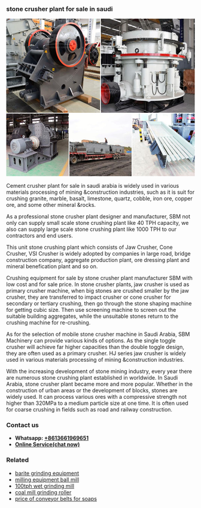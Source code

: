 <h3>stone crusher plant for sale in saudi</h3><img src='1708498400.jpg' alt=''><p>Cement crusher plant for sale in saudi arabia is widely used in various materials processing of mining &construction industries, such as it is suit for crushing granite, marble, basalt, limestone, quartz, cobble, iron ore, copper ore, and some other mineral &rocks.</p><p>As a professional stone crusher plant designer and manufacturer, SBM not only can supply small scale stone crushing plant like 40 TPH capacity, we also can supply large scale stone crushing plant like 1000 TPH to our contractors and end users.</p><p>This unit stone crushing plant which consists of Jaw Crusher, Cone Crusher, VSI Crusher is widely adopted by companies in large road, bridge construction company, aggregate production plant, ore dressing plant and mineral benefication plant and so on.</p><p>Crushing equipment for sale by stone crusher plant manufacturer SBM with low cost and for sale price. In stone crusher plants, jaw crusher is used as primary crusher machine, when big stones are crushed smaller by the jaw crusher, they are transferred to impact crusher or cone crusher for secondary or tertiary crushing, then go through the stone shaping machine for getting cubic size. Then use screening machine to screen out the suitable building aggregates, while the unsuitable stones return to the crushing machine for re-crushing.</p><p>As for the selection of mobile stone crusher machine in Saudi Arabia, SBM Machinery can provide various kinds of options. As the single toggle crusher will achieve far higher capacities than the double toggle design, they are often used as a primary crusher. HJ series jaw crusher is widely used in various materials processing of mining &construction industries.</p><p>With the increasing development of stone mining industry, every year there are numerous stone crushing plant established in worldwide. In Saudi Arabia, stone crusher plant became more and more popular. Whether in the construction of urban areas or the development of blocks, stones are widely used. It can process various ores with a compressive strength not higher than 320MPa to a medium particle size at one time. It is often used for coarse crushing in fields such as road and railway construction.</p><h3>Contact us</h3><ul><li><strong>Whatsapp:&nbsp;<a href="https://wa.me/8613661969651">+8613661969651</a></strong></li><li><a href="https://swt.shibang-china.com/?git&amp;zhl&amp;stone crusher plant for sale in saudi"><strong>Online Service(chat now)</strong></a></li></ul><h3>Related</h3><ul><li><a href='barite grinding equipment.md'>barite grinding equipment</a></li><li><a href='milling equipment ball mill.md'>milling equipment ball mill</a></li><li><a href='100tph wet grinding mill.md'>100tph wet grinding mill</a></li><li><a href='coal mill grinding roller.md'>coal mill grinding roller</a></li><li><a href='price of conveyor belts for soaps.md'>price of conveyor belts for soaps</a></li></ul>